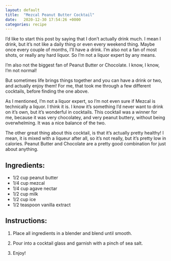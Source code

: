 ```yaml
---
layout: default
title:  "Mezcal Peanut Butter Cocktail"
date:   2020-12-30 17:54:26 +0000
categories: recipe
---
```

I’d like to start this post by saying that I don’t actually drink much. I mean I drink, but it’s not like a daily thing or even every weekend thing. Maybe once every couple of months, I’ll have a drink. I’m also not a fan of most shots, or really any hard liquor. So I’m not a liquor expert by any means.

I’m also not the biggest fan of Peanut Butter or Chocolate. I know, I know, I’m not normal!

But sometimes life brings things together and you can have a drink or two, and actually enjoy them! For me, that took me through a few different cocktails, before finding the one above.

As I mentioned, I’m not a liquor expert, so I’m not even sure if Mezcal is technically a liquor. I think it is. I know it’s something I’d never want to drink on it’s own, but it’s wonderful in cocktails. This cocktail was a winner for me, because it was very chocolatey, and very peanut buttery, without being overwhelming. It was a nice balance of the two.

The other great thing about this cocktail, is that it’s actually pretty healthy! I mean, it is mixed with a liqueur after all, so it’s not really, but it’s pretty low in calories. Peanut Butter and Chocolate are a pretty good combination for just about anything.


## Ingredients:

- 1/2 cup peanut butter
- 1/4 cup mezcal
- 1/4 cup agave nectar
- 1/2 cup milk
- 1/2 cup ice
- 1/2 teaspoon vanilla extract


## Instructions:

1. Place all ingredients in a blender and blend until smooth.

2. Pour into a cocktail glass and garnish with a pinch of sea salt.

3. Enjoy!

